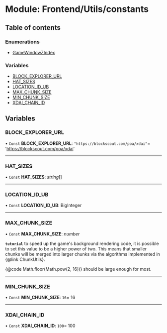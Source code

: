 # Module: Frontend/Utils/constants

## Table of contents

### Enumerations

- [GameWindowZIndex](../enums/frontend_utils_constants.gamewindowzindex.md)

### Variables

- [BLOCK_EXPLORER_URL](frontend_utils_constants.md#block_explorer_url)
- [HAT_SIZES](frontend_utils_constants.md#hat_sizes)
- [LOCATION_ID_UB](frontend_utils_constants.md#location_id_ub)
- [MAX_CHUNK_SIZE](frontend_utils_constants.md#max_chunk_size)
- [MIN_CHUNK_SIZE](frontend_utils_constants.md#min_chunk_size)
- [XDAI_CHAIN_ID](frontend_utils_constants.md#xdai_chain_id)

## Variables

### BLOCK_EXPLORER_URL

• `Const` **BLOCK_EXPLORER_URL**: `"https://blockscout.com/poa/xdai"`= 'https://blockscout.com/poa/xdai'

---

### HAT_SIZES

• `Const` **HAT_SIZES**: _string_[]

---

### LOCATION_ID_UB

• `Const` **LOCATION_ID_UB**: BigInteger

---

### MAX_CHUNK_SIZE

• `Const` **MAX_CHUNK_SIZE**: _number_

**`tutorial`** to speed up the game's background rendering code, it is possible to set this value to
be a higher power of two. This means that smaller chunks will be merged into larger chunks via
the algorithms implemented in {@link ChunkUtils}.

{@code Math.floor(Math.pow(2, 16))} should be large enough for most.

---

### MIN_CHUNK_SIZE

• `Const` **MIN_CHUNK_SIZE**: `16`= 16

---

### XDAI_CHAIN_ID

• `Const` **XDAI_CHAIN_ID**: `100`= 100
